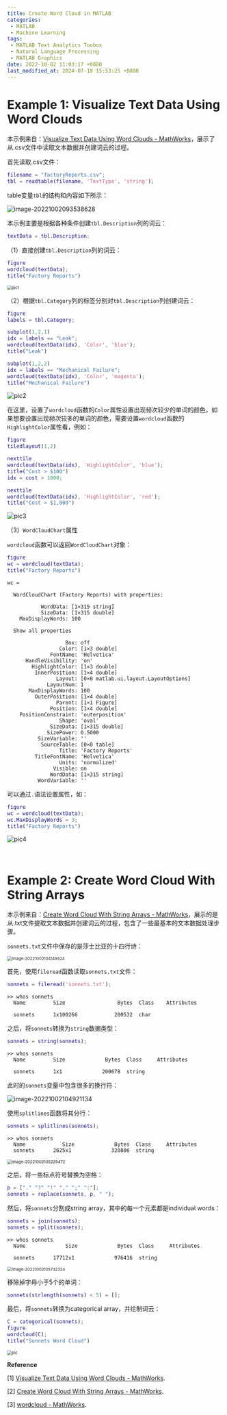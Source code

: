 ```yaml
---
title: Create Word Cloud in MATLAB
categories: 
 - MATLAB
 - Machine Learning
tags:
 - MATLAB Text Analytics Toobox
 - Natural Language Processing
 - MATLAB Graphics
date: 2022-10-02 11:03:17 +0800
last_modified_at: 2024-07-18 15:53:25 +0800
---
```


# Example 1: Visualize Text Data Using Word Clouds

本示例来自：[Visualize Text Data Using Word Clouds - MathWorks](https://ww2.mathworks.cn/help/textanalytics/ug/visualize-text-data-using-word-clouds.html)，展示了从.csv文件中读取文本数据并创建词云的过程。

首先读取.csv文件：

```matlab
filename = "factoryReports.csv";
tbl = readtable(filename, 'TextType', 'string');
```

table变量`tbl`的结构和内容如下所示：

![image-20221002093538628](https://github.com/HelloWorld-1017/blog-images/blob/main/migration/imgpersonal/image-20221002093538628.png?raw=true)

本示例主要是根据各种条件创建`tbl.Description`列的词云：

```matlab
textData = tbl.Description;
```

（1）直接创建`tbl.Description`列的词云：

```matlab
figure
wordcloud(textData);
title("Factory Reports")
```

<img src="https://github.com/HelloWorld-1017/blog-images/blob/main/migration/imgpersonal/pic1.jpg?raw=true" alt="pic1" style="zoom:67%;" />

（2）根据`tbl.Category`列的标签分别对`tbl.Description`列创建词云：

```matlab
figure
labels = tbl.Category;

subplot(1,2,1)
idx = labels == "Leak";
wordcloud(textData(idx), 'Color', 'blue');
title("Leak")

subplot(1,2,2)
idx = labels == "Mechanical Failure";
wordcloud(textData(idx), 'Color', 'magenta');
title("Mechanical Failure")
```

![pic2](https://raw.githubusercontent.com/HelloWorld-1017/blog-images/main/imgs/202404040830154.jpg)

在这里，设置了`wordcloud`函数的`Color`属性设置出现频次较少的单词的颜色，如果想要设置出现频次较多的单词的颜色，需要设置`wordcloud`函数的`HighlightColor`属性看，例如：

```matlab
figure
tiledlayout(1,2)

nexttile
wordcloud(textData(idx), 'HighlightColor', 'blue');
title("Cost > $100")
idx = cost > 1000;

nexttile
wordcloud(textData(idx), 'HighlightColor', 'red');
title("Cost > $1,000")
```

![pic3](https://raw.githubusercontent.com/HelloWorld-1017/blog-images/main/imgs/202404040830423.jpg)

（3）`WordCloudChart`属性

`wordcloud`函数可以返回`WordCloudChart`对象：

```matlab
figure
wc = wordcloud(textData);
title("Factory Reports")
```

```
wc = 

  WordCloudChart (Factory Reports) with properties:

           WordData: [1×315 string]
           SizeData: [1×315 double]
    MaxDisplayWords: 100

  Show all properties

                   Box: off
                 Color: [1×3 double]
              FontName: 'Helvetica'
      HandleVisibility: 'on'
        HighlightColor: [1×3 double]
         InnerPosition: [1×4 double]
                Layout: [0×0 matlab.ui.layout.LayoutOptions]
             LayoutNum: 1
       MaxDisplayWords: 100
         OuterPosition: [1×4 double]
                Parent: [1×1 Figure]
              Position: [1×4 double]
    PositionConstraint: 'outerposition'
                 Shape: 'oval'
              SizeData: [1×315 double]
             SizePower: 0.5000
          SizeVariable: ''
           SourceTable: [0×0 table]
                 Title: 'Factory Reports'
         TitleFontName: 'Helvetica'
                 Units: 'normalized'
               Visible: on
              WordData: [1×315 string]
          WordVariable: ''
```

可以通过`.`语法设置属性，如：

```matlab
figure
wc = wordcloud(textData);
wc.MaxDisplayWords = 3;
title("Factory Reports")
```

![pic4](https://raw.githubusercontent.com/HelloWorld-1017/blog-images/main/imgs/202404040830497.jpg)

<br>

# Example 2: Create Word Cloud With String Arrays

本示例来自：[Create Word Cloud With String Arrays - MathWorks](https://ww2.mathworks.cn/help/matlab/creating_plots/create-word-cloud-with-string-arrays.html)，展示的是从.txt文件提取文本数据并创建词云的过程，包含了一些最基本的文本数据处理步骤。

`sonnets.txt`文件中保存的是莎士比亚的十四行诗：

<img src="https://github.com/HelloWorld-1017/blog-images/blob/main/migration/imgpersonal/image-20221002104149524.png?raw=true" alt="image-20221002104149524" style="zoom:67%;" />

首先，使用`fileread`函数读取`sonnets.txt`文件：

```matlab
sonnets = fileread('sonnets.txt');
```

```
>> whos sonnets
  Name         Size                 Bytes  Class    Attributes

  sonnets      1x100266            200532  char
```

之后，将`sonnets`转换为`string`数据类型：

```matlab
sonnets = string(sonnets);
```

```
>> whos sonnets
  Name         Size             Bytes  Class     Attributes

  sonnets      1x1             200678  string
```

此时的`sonnets`变量中包含很多的换行符：

![image-20221002104921134](https://github.com/HelloWorld-1017/blog-images/blob/main/migration/imgpersonal/image-20221002104921134.png?raw=true)

使用`splitlines`函数将其分行：

```matlab
sonnets = splitlines(sonnets);
```

```
>> whos sonnets
  Name            Size             Bytes  Class     Attributes
  sonnets      2625x1             320806  string
```

<img src="https://github.com/HelloWorld-1017/blog-images/blob/main/migration/imgpersonal/image-20221002105229472.png?raw=true" alt="image-20221002105229472" style="zoom:67%;" />

之后，将一些标点符号替换为空格：

```matlab
p = ["." "?" "!" "," ";" ":"];
sonnets = replace(sonnets, p, " ");
```

然后，将`sonnets`分割成string array，其中的每一个元素都是individual words：

```matlab
sonnets = join(sonnets);
sonnets = split(sonnets);
```

```
>> whos sonnets
  Name             Size             Bytes  Class     Attributes

  sonnets      17712x1             976416  string
```

<img src="https://github.com/HelloWorld-1017/blog-images/blob/main/migration/imgpersonal/image-20221002105732324.png?raw=true" alt="image-20221002105732324" style="zoom:67%;" />

移除掉字母小于5个的单词：

```matlab
sonnets(strlength(sonnets) < 5) = [];
```

最后，将`sonnets`转换为categorical array，并绘制词云：

```matlab
C = categorical(sonnets);
figure
wordcloud(C);
title("Sonnets Word Cloud")
```

<img src="https://blogimages-1309804558.cos.ap-nanjing.myqcloud.com/imgpersonal/pic.jpg?raw=true" alt="pic" style="zoom:67%;" />

<br>

**Reference**

[1] [Visualize Text Data Using Word Clouds - MathWorks](https://ww2.mathworks.cn/help/textanalytics/ug/visualize-text-data-using-word-clouds.html).

[2] [Create Word Cloud With String Arrays - MathWorks](https://ww2.mathworks.cn/help/matlab/creating_plots/create-word-cloud-with-string-arrays.html).

[3] [wordcloud - MathWorks](https://ww2.mathworks.cn/help/textanalytics/ref/ldamodel.wordcloud.html).



